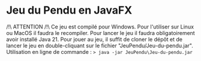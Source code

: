 # Jeu du Pendu en JavaFX
/!\ ATTENTION /!\ Ce jeu est compilé pour Windows. Pour l'utiliser sur Linux ou MacOS il faudra le recompiler.
Pour lancer le jeu il faudra obligatoirement avoir installé Java 21.
Pour jouer au jeu, il suffit de cloner le dépôt et de lancer le jeu en double-cliquant sur le fichier "JeuPendu/Jeu-du-pendu.jar".
Utilisation en ligne de commande :
`> java -jar JeuPendu\Jeu-du-pendu.jar`
